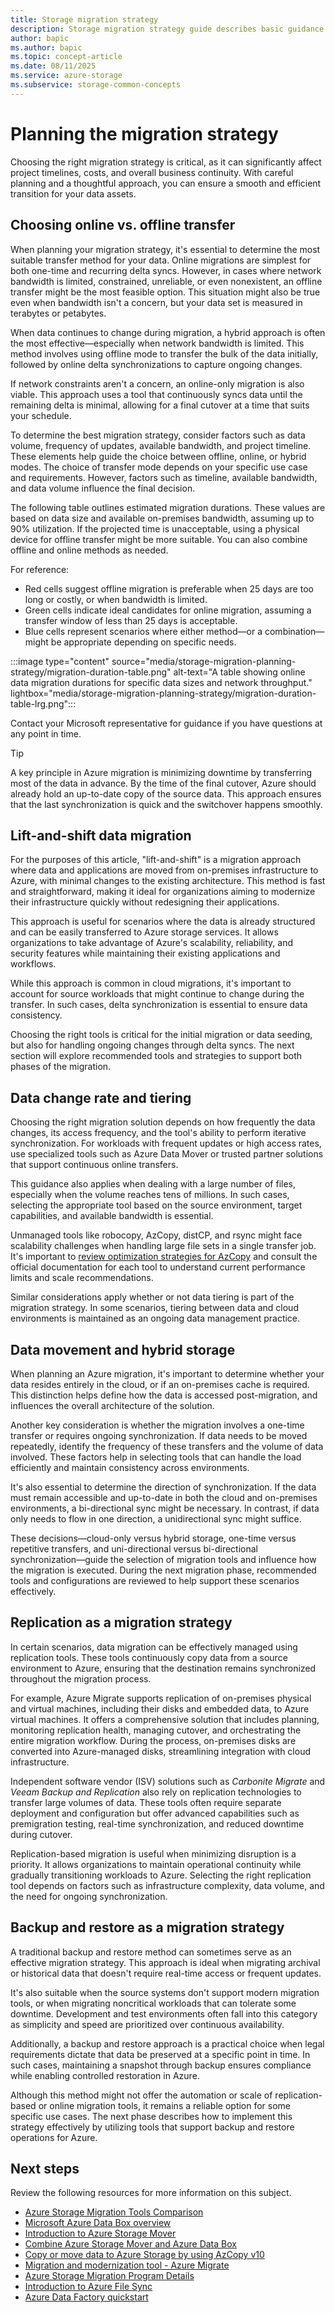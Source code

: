 ```yaml
---
title: Storage migration strategy
description: Storage migration strategy guide describes basic guidance for storage migration strategies
author: bapic
ms.author: bapic
ms.topic: concept-article 
ms.date: 08/11/2025
ms.service: azure-storage
ms.subservice: storage-common-concepts
---
```


<!--
Initial score: 68 (1031/44)
Current score: 100 (1426/0)
-->

# Planning the migration strategy

Choosing the right migration strategy is critical, as it can significantly affect project timelines, costs, and overall business continuity. With careful planning and a thoughtful approach, you can ensure a smooth and efficient transition for your data assets.

## Choosing online vs. offline transfer

When planning your migration strategy, it's essential to determine the most suitable transfer method for your data. Online migrations are simplest for both one-time and recurring delta syncs. However, in cases where network bandwidth is limited, constrained, unreliable, or even nonexistent, an offline transfer might be the most feasible option. This situation might also be true even when bandwidth isn't a concern, but your data set is measured in terabytes or petabytes.

When data continues to change during migration, a hybrid approach is often the most effective—especially when network bandwidth is limited. This method involves using offline mode to transfer the bulk of the data initially, followed by online delta synchronizations to capture ongoing changes.

If network constraints aren't a concern, an online-only migration is also viable. This approach uses a tool that continuously syncs data until the remaining delta is minimal, allowing for a final cutover at a time that suits your schedule.

To determine the best migration strategy, consider factors such as data volume, frequency of updates, available bandwidth, and project timeline. These elements help guide the choice between offline, online, or hybrid modes. The choice of transfer mode depends on your specific use case and requirements. However, factors such as timeline, available bandwidth, and data volume influence the final decision.

The following table outlines estimated migration durations. These values are based on data size and available on-premises bandwidth, assuming up to 90% utilization. If the projected time is unacceptable, using a physical device for offline transfer might be more suitable. You can also combine offline and online methods as needed.

For reference:

- Red cells suggest offline migration is preferable when 25 days are too long or costly, or when bandwidth is limited.
- Green cells indicate ideal candidates for online migration, assuming a transfer window of less than 25 days is acceptable.
- Blue cells represent scenarios where either method—or a combination—might be appropriate depending on specific needs.

:::image type="content" source="media/storage-migration-planning-strategy/migration-duration-table.png" alt-text="A table showing online data migration durations for specific data sizes and network throughput." lightbox="media/storage-migration-planning-strategy/migration-duration-table-lrg.png":::

Contact your Microsoft representative for guidance if you have questions at any point in time.

> [!TIP]
> A key principle in Azure migration is minimizing downtime by transferring most of the data in advance. By the time of the final cutover, Azure should already hold an up-to-date copy of the source data. This approach ensures that the last synchronization is quick and the switchover happens smoothly.

## Lift-and-shift data migration

For the purposes of this article, "lift-and-shift" is a migration approach where data and applications are moved from on-premises infrastructure to Azure, with minimal changes to the existing architecture. This method is fast and straightforward, making it ideal for organizations aiming to modernize their infrastructure quickly without redesigning their applications.

This approach is useful for scenarios where the data is already structured and can be easily transferred to Azure storage services. It allows organizations to take advantage of Azure's scalability, reliability, and security features while maintaining their existing applications and workflows.

While this approach is common in cloud migrations, it's important to account for source workloads that might continue to change during the transfer. In such cases, delta synchronization is essential to ensure data consistency.

Choosing the right tools is critical for the initial migration or data seeding, but also for handling ongoing changes through delta syncs. The next section will explore recommended tools and strategies to support both phases of the migration.

## Data change rate and tiering

Choosing the right migration solution depends on how frequently the data changes, its access frequency, and the tool's ability to perform iterative synchronization. For workloads with frequent updates or high access rates, use specialized tools such as Azure Data Mover or trusted partner solutions that support continuous online transfers.

This guidance also applies when dealing with a large number of files, especially when the volume reaches tens of millions. In such cases, selecting the appropriate tool based on the source environment, target capabilities, and available bandwidth is essential.

Unmanaged tools like robocopy, AzCopy, distCP, and rsync might face scalability challenges when handling large file sets in a single transfer job. It's important to [review optimization strategies for AzCopy](storage-use-azcopy-optimize.md) and consult the official documentation for each tool to understand current performance limits and scale recommendations.

Similar considerations apply whether or not data tiering is part of the migration strategy. In some scenarios, tiering between data and cloud environments is maintained as an ongoing data management practice.

## Data movement and hybrid storage

When planning an Azure migration, it's important to determine whether your data resides entirely in the cloud, or if an on-premises cache is required. This distinction helps define how the data is accessed post-migration, and influences the overall architecture of the solution.

Another key consideration is whether the migration involves a one-time transfer or requires ongoing synchronization. If data needs to be moved repeatedly, identify the frequency of these transfers and the volume of data involved. These factors help in selecting tools that can handle the load efficiently and maintain consistency across environments.

It's also essential to determine the direction of synchronization. If the data must remain accessible and up-to-date in both the cloud and on-premises environments, a bi-directional sync might be necessary. In contrast, if data only needs to flow in one direction, a unidirectional sync might suffice.

These decisions—cloud-only versus hybrid storage, one-time versus repetitive transfers, and uni-directional versus bi-directional synchronization—guide the selection of migration tools and influence how the migration is executed. During the next migration phase, recommended tools and configurations are reviewed to help support these scenarios effectively.

## Replication as a migration strategy

In certain scenarios, data migration can be effectively managed using replication tools. These tools continuously copy data from a source environment to Azure, ensuring that the destination remains synchronized throughout the migration process. 

For example, Azure Migrate supports replication of on-premises physical and virtual machines, including their disks and embedded data, to Azure virtual machines. It offers a comprehensive solution that includes planning, monitoring replication health, managing cutover, and orchestrating the entire migration workflow. During the process, on-premises disks are converted into Azure-managed disks, streamlining integration with cloud infrastructure.

Independent software vendor (ISV) solutions such as *Carbonite Migrate* and *Veeam Backup and Replication* also rely on replication technologies to transfer large volumes of data. These tools often require separate deployment and configuration but offer advanced capabilities such as premigration testing, real-time synchronization, and reduced downtime during cutover.

Replication-based migration is useful when minimizing disruption is a priority. It allows organizations to maintain operational continuity while gradually transitioning workloads to Azure. Selecting the right replication tool depends on factors such as infrastructure complexity, data volume, and the need for ongoing synchronization.

## Backup and restore as a migration strategy

A traditional backup and restore method can sometimes serve as an effective migration strategy. This approach is ideal when migrating archival or historical data that doesn't require real-time access or frequent updates.

It's also suitable when the source systems don't support modern migration tools, or when migrating noncritical workloads that can tolerate some downtime. Development and test environments often fall into this category as simplicity and speed are prioritized over continuous availability.

Additionally, a backup and restore approach is a practical choice when legal requirements dictate that data be preserved at a specific point in time. In such cases, maintaining a snapshot through backup ensures compliance while enabling controlled restoration in Azure.

Although this method might not offer the automation or scale of replication-based or online migration tools, it remains a reliable option for some specific use cases. The next phase describes how to implement this strategy effectively by utilizing tools that support backup and restore operations for Azure.

## Next steps

Review the following resources for more information on this subject.

- [Azure Storage Migration Tools Comparison](../solution-integration/validated-partners/data-management/migration-tools-comparison.md)
- [Microsoft Azure Data Box overview](../../databox/data-box-overview.md)
- [Introduction to Azure Storage Mover](../../storage-mover/service-overview.md)
- [Combine Azure Storage Mover and Azure Data Box](https://techcommunity.microsoft.com/blog/azurestorageblog/storage-migration-combine-azure-storage-mover-and-azure-data-box/4143354)
- [Copy or move data to Azure Storage by using AzCopy v10](storage-use-azcopy-v10.md)
- [Migration and modernization tool - Azure Migrate](../../migrate/tutorial-migrate-vmware.md)
- [Azure Storage Migration Program Details](../solution-integration/validated-partners/data-management/azure-file-migration-program-solutions.md)
- [Introduction to Azure File Sync](../file-sync/file-sync-introduction.md)
- [Azure Data Factory quickstart](../../data-factory/quickstart-get-started.md)
